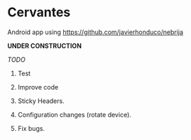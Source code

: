 Cervantes
=========

Android app using https://github.com/javierhonduco/nebrija

**UNDER CONSTRUCTION**

*TODO*

1. Test

2. Improve code

3. Sticky Headers.

4. Configuration changes (rotate device).

5. Fix bugs.
